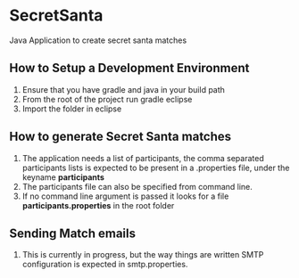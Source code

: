 
# SecretSanta
Java Application to create secret santa matches
## How to Setup a Development Environment

 1. Ensure that you have gradle and java in your build path
 2. From the root of the project run gradle eclipse
 3. Import the folder in eclipse
## How to generate Secret Santa matches
 1. The application needs a list of participants, the comma separated participants lists is expected to be present in a .properties file, under the keyname  **participants**
 2. The participants file can also be specified from command line.
 3. If no command line argument is passed it looks for a file **participants.properties** in the root folder
##  Sending Match emails
1. This is currently in progress, but the way things are written SMTP configuration is expected in smtp.properties.

